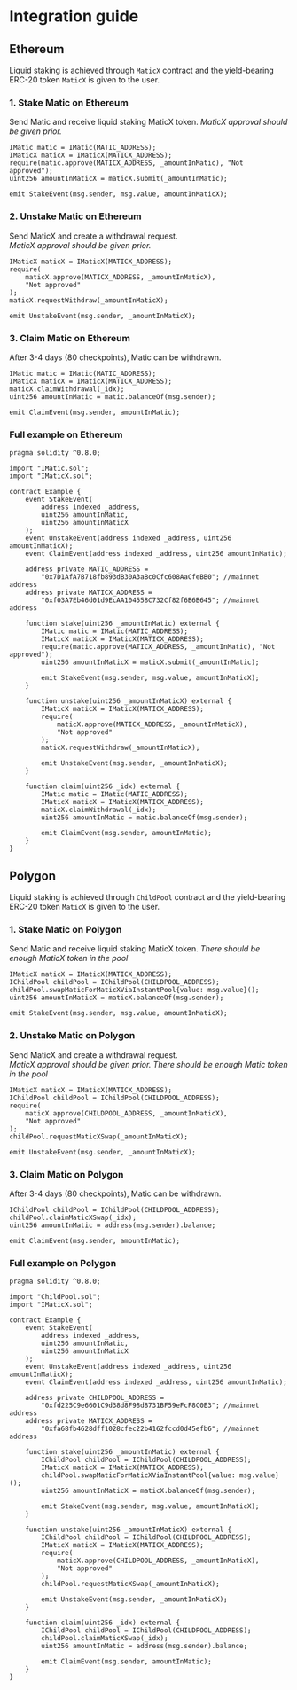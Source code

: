 # Integration guide

## Ethereum

Liquid staking is achieved through `MaticX` contract and the yield-bearing ERC-20 token `MaticX` is given to the user.

### 1. Stake Matic on Ethereum

Send Matic and receive liquid staking MaticX token.
_MaticX approval should be given prior._

```SOLIDITY
IMatic matic = IMatic(MATIC_ADDRESS);
IMaticX maticX = IMaticX(MATICX_ADDRESS);
require(matic.approve(MATICX_ADDRESS, _amountInMatic), "Not approved");
uint256 amountInMaticX = maticX.submit(_amountInMatic);

emit StakeEvent(msg.sender, msg.value, amountInMaticX);
```

### 2. Unstake Matic on Ethereum

Send MaticX and create a withdrawal request.  
_MaticX approval should be given prior._

```SOLIDITY
IMaticX maticX = IMaticX(MATICX_ADDRESS);
require(
    maticX.approve(MATICX_ADDRESS, _amountInMaticX),
    "Not approved"
);
maticX.requestWithdraw(_amountInMaticX);

emit UnstakeEvent(msg.sender, _amountInMaticX);
```

### 3. Claim Matic on Ethereum

After 3-4 days (80 checkpoints), Matic can be withdrawn.

```SOLIDITY
IMatic matic = IMatic(MATIC_ADDRESS);
IMaticX maticX = IMaticX(MATICX_ADDRESS);
maticX.claimWithdrawal(_idx);
uint256 amountInMatic = matic.balanceOf(msg.sender);

emit ClaimEvent(msg.sender, amountInMatic);
```

### Full example on Ethereum

```SOLIDITY
pragma solidity ^0.8.0;

import "IMatic.sol";
import "IMaticX.sol";

contract Example {
    event StakeEvent(
        address indexed _address,
        uint256 amountInMatic,
        uint256 amountInMaticX
    );
    event UnstakeEvent(address indexed _address, uint256 amountInMaticX);
    event ClaimEvent(address indexed _address, uint256 amountInMatic);

    address private MATIC_ADDRESS =
        "0x7D1AfA7B718fb893dB30A3aBc0Cfc608AaCfeBB0"; //mainnet address
    address private MATICX_ADDRESS =
        "0xf03A7Eb46d01d9EcAA104558C732Cf82f6B6B645"; //mainnet address

    function stake(uint256 _amountInMatic) external {
        IMatic matic = IMatic(MATIC_ADDRESS);
        IMaticX maticX = IMaticX(MATICX_ADDRESS);
        require(matic.approve(MATICX_ADDRESS, _amountInMatic), "Not approved");
        uint256 amountInMaticX = maticX.submit(_amountInMatic);

        emit StakeEvent(msg.sender, msg.value, amountInMaticX);
    }

    function unstake(uint256 _amountInMaticX) external {
        IMaticX maticX = IMaticX(MATICX_ADDRESS);
        require(
            maticX.approve(MATICX_ADDRESS, _amountInMaticX),
            "Not approved"
        );
        maticX.requestWithdraw(_amountInMaticX);

        emit UnstakeEvent(msg.sender, _amountInMaticX);
    }

    function claim(uint256 _idx) external {
        IMatic matic = IMatic(MATIC_ADDRESS);
        IMaticX maticX = IMaticX(MATICX_ADDRESS);
        maticX.claimWithdrawal(_idx);
        uint256 amountInMatic = matic.balanceOf(msg.sender);

        emit ClaimEvent(msg.sender, amountInMatic);
    }
}
```

## Polygon

Liquid staking is achieved through `ChildPool` contract and the yield-bearing ERC-20 token `MaticX` is given to the user.

### 1. Stake Matic on Polygon

Send Matic and receive liquid staking MaticX token.
_There should be enough MaticX token in the pool_

```SOLIDITY
IMaticX maticX = IMaticX(MATICX_ADDRESS);
IChildPool childPool = IChildPool(CHILDPOOL_ADDRESS);
childPool.swapMaticForMaticXViaInstantPool{value: msg.value}();
uint256 amountInMaticX = maticX.balanceOf(msg.sender);

emit StakeEvent(msg.sender, msg.value, amountInMaticX);
```

### 2. Unstake Matic on Polygon

Send MaticX and create a withdrawal request.  
_MaticX approval should be given prior._
_There should be enough Matic token in the pool_

```SOLIDITY
IMaticX maticX = IMaticX(MATICX_ADDRESS);
IChildPool childPool = IChildPool(CHILDPOOL_ADDRESS);
require(
    maticX.approve(CHILDPOOL_ADDRESS, _amountInMaticX),
    "Not approved"
);
childPool.requestMaticXSwap(_amountInMaticX);

emit UnstakeEvent(msg.sender, _amountInMaticX);
```

### 3. Claim Matic on Polygon

After 3-4 days (80 checkpoints), Matic can be withdrawn.

```SOLIDITY
IChildPool childPool = IChildPool(CHILDPOOL_ADDRESS);
childPool.claimMaticXSwap(_idx);
uint256 amountInMatic = address(msg.sender).balance;

emit ClaimEvent(msg.sender, amountInMatic);
```

### Full example on Polygon

```SOLIDITY
pragma solidity ^0.8.0;

import "ChildPool.sol";
import "IMaticX.sol";

contract Example {
    event StakeEvent(
        address indexed _address,
        uint256 amountInMatic,
        uint256 amountInMaticX
    );
    event UnstakeEvent(address indexed _address, uint256 amountInMaticX);
    event ClaimEvent(address indexed _address, uint256 amountInMatic);

    address private CHILDPOOL_ADDRESS =
        "0xfd225C9e6601C9d38d8F98d8731BF59eFcF8C0E3"; //mainnet address
    address private MATICX_ADDRESS =
        "0xfa68fb4628dff1028cfec22b4162fccd0d45efb6"; //mainnet address

    function stake(uint256 _amountInMatic) external {
        IChildPool childPool = IChildPool(CHILDPOOL_ADDRESS);
        IMaticX maticX = IMaticX(MATICX_ADDRESS);
        childPool.swapMaticForMaticXViaInstantPool{value: msg.value}();
        uint256 amountInMaticX = maticX.balanceOf(msg.sender);

        emit StakeEvent(msg.sender, msg.value, amountInMaticX);
    }

    function unstake(uint256 _amountInMaticX) external {
        IChildPool childPool = IChildPool(CHILDPOOL_ADDRESS);
        IMaticX maticX = IMaticX(MATICX_ADDRESS);
        require(
            maticX.approve(CHILDPOOL_ADDRESS, _amountInMaticX),
            "Not approved"
        );
        childPool.requestMaticXSwap(_amountInMaticX);

        emit UnstakeEvent(msg.sender, _amountInMaticX);
    }

    function claim(uint256 _idx) external {
        IChildPool childPool = IChildPool(CHILDPOOL_ADDRESS);
        childPool.claimMaticXSwap(_idx);
        uint256 amountInMatic = address(msg.sender).balance;

        emit ClaimEvent(msg.sender, amountInMatic);
    }
}
```
